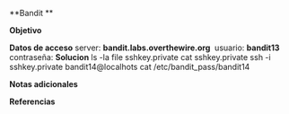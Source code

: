 **Bandit **

**Objetivo**


**Datos de acceso**
server: **bandit.labs.overthewire.org** 
usuario: **bandit13**
contraseña: 
**Solucion**
ls -la
file sshkey.private
cat sshkey.private
ssh -i sshkey.private bandit14@localhots
cat /etc/bandit_pass/bandit14

**Notas adicionales** 

**Referencias** 